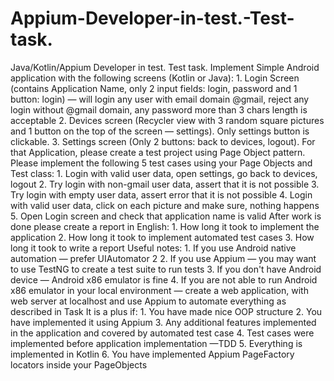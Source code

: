 # Appium-Developer-in-test.-Test-task.
Java/Kotlin/Appium Developer in test. Test task.  Implement Simple Android application with the following screens (Kotlin or Java):  1. Login Screen (contains Application Name, only 2 input fields: login, password and 1 button: login) — will login any user with email domain @gmail, reject any login without @gmail domain, any password more than 3 chars length is acceptable 2. Devices screen (Recycler view with 3 random square pictures and 1 button on the top of the screen — settings). Only settings button is clickable. 3. Settings screen (Only 2 buttons: back to devices, logout).  For that Application, please create a test project using Page Object pattern.  Please implement the following 5 test cases using your Page Objects and Test class:  1. Login with valid user data, open settings, go back to devices, logout 2. Try login with non-gmail user data, assert that it is not possible 3. Try login with empty user data, assert error that it is not possible 4. Login with valid user data, click on each picture and make sure, nothing happens 5. Open Login screen and check that application name is valid  After work is done please create a report in English: 1. How long it took to implement the application 2. How long it took to implement automated test cases 3. How long it took to write a report  Useful notes: 1. If you use Android native automation — prefer UIAutomator 2 2. If you use Appium — you may want to use TestNG to create a test suite to run tests 3. If you don't have Android device — Android x86 emulator is fine 4. If you are not able to run Android x86 emulator in your local environment — create a web application, with web server at localhost and use Appium to automate everything as described in Task  It is a plus if: 1. You have made nice OOP structure 2. You have implemented it using Appium 3. Any additional features implemented in the application and covered by automated test case 4. Test cases were implemented before application implementation —TDD 5. Everything is implemented in Kotlin 6. You have implemented Appium PageFactory locators inside your PageObjects

